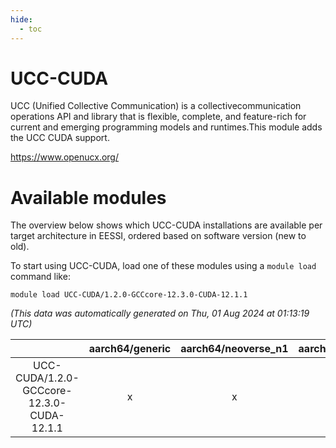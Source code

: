 ```yaml
---
hide:
  - toc
---
```


UCC-CUDA
========


UCC (Unified Collective Communication) is a collectivecommunication operations API and library that is flexible, complete, and feature-rich for current and emerging programming models and runtimes.This module adds the UCC CUDA support.

https://www.openucx.org/
# Available modules


The overview below shows which UCC-CUDA installations are available per target architecture in EESSI, ordered based on software version (new to old).

To start using UCC-CUDA, load one of these modules using a `module load` command like:

```shell
module load UCC-CUDA/1.2.0-GCCcore-12.3.0-CUDA-12.1.1
```

*(This data was automatically generated on Thu, 01 Aug 2024 at 01:13:19 UTC)*  

| |aarch64/generic|aarch64/neoverse_n1|aarch64/neoverse_v1|x86_64/generic|x86_64/amd/zen2|x86_64/amd/zen3|x86_64/intel/haswell|x86_64/intel/skylake_avx512|
| :---: | :---: | :---: | :---: | :---: | :---: | :---: | :---: | :---: |
|UCC-CUDA/1.2.0-GCCcore-12.3.0-CUDA-12.1.1|x|x|x|x|x|x|x|x|
